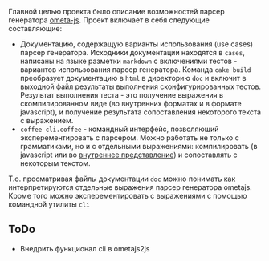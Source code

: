 Главной целью проекта было описание возможностей
парсер генератора [ometa-js](https://github.com/veged/ometa-js). Проект включает в себя следующие составляющие:

* Документацию, содержащую варианты использования (use cases) парсер генератора.
Исходники документации находятся в `cases`,  написаны на языке разметки `markdown` с включениями тестов - вариантов
использования парсер генератора.
Команда `cake build` преобразует документацию в `html` в директорию `doc` и включит в выходной файл результаты выполнения сконфигурированных тестов.
Результат выполнения теста - это получение выражения в скомпилированном виде (во внутренних форматах и в формате javascript),
и получение результата сопоставления некоторого текста с выражением.
* `coffee cli.coffee` - командный интерфейс, позволяющий эксперементировать с парсером. Можно работать не только
с грамматиками, но и с отдельными выражениями: компилировать (в javascript или во
[внутреннее представление](http://en.wikipedia.org/wiki/Abstract_syntax_tree)) и сопоставлять с некоторым текстом.

Т.о. просматривая файлы документации `doc` можно понимать как интерпретируются отдельные выражения парсер генератора ometajs.
Кроме того можно эксперементировать с выражениями с помощью командной утилиты `cli`

## ToDo

- Внедрить функционал cli в ometajs2js